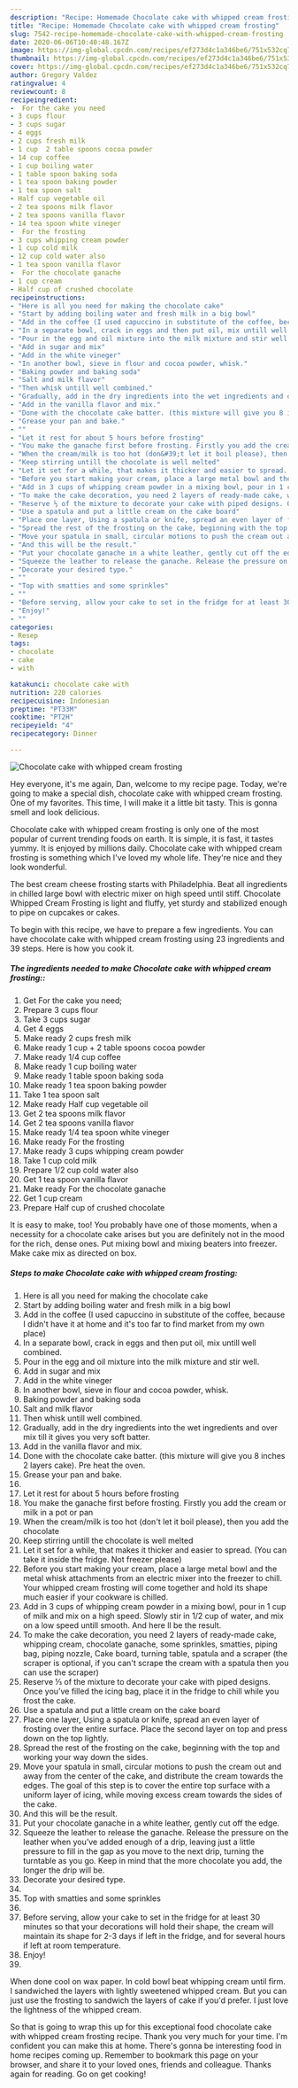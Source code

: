 ```yaml
---
description: "Recipe: Homemade Chocolate cake with whipped cream frosting"
title: "Recipe: Homemade Chocolate cake with whipped cream frosting"
slug: 7542-recipe-homemade-chocolate-cake-with-whipped-cream-frosting
date: 2020-06-06T10:40:48.167Z
image: https://img-global.cpcdn.com/recipes/ef273d4c1a346be6/751x532cq70/chocolate-cake-with-whipped-cream-frosting-recipe-main-photo.jpg
thumbnail: https://img-global.cpcdn.com/recipes/ef273d4c1a346be6/751x532cq70/chocolate-cake-with-whipped-cream-frosting-recipe-main-photo.jpg
cover: https://img-global.cpcdn.com/recipes/ef273d4c1a346be6/751x532cq70/chocolate-cake-with-whipped-cream-frosting-recipe-main-photo.jpg
author: Gregory Valdez
ratingvalue: 4
reviewcount: 8
recipeingredient:
-  For the cake you need
- 3 cups flour
- 3 cups sugar
- 4 eggs
- 2 cups fresh milk
- 1 cup  2 table spoons cocoa powder
- 14 cup coffee
- 1 cup boiling water
- 1 table spoon baking soda
- 1 tea spoon baking powder
- 1 tea spoon salt
- Half cup vegetable oil
- 2 tea spoons milk flavor
- 2 tea spoons vanilla flavor
- 14 tea spoon white vineger
-  For the frosting
- 3 cups whipping cream powder
- 1 cup cold milk
- 12 cup cold water also
- 1 tea spoon vanilla flavor
-  For the chocolate ganache
- 1 cup cream
- Half cup of crushed chocolate
recipeinstructions:
- "Here is all you need for making the chocolate cake"
- "Start by adding boiling water and fresh milk in a big bowl"
- "Add in the coffee (I used capuccino in substitute of the coffee, because I didn&#39;t have it at home and it&#39;s too far to find market from my own place)"
- "In a separate bowl, crack in eggs and then put oil, mix untill well combined."
- "Pour in the egg and oil mixture into the milk mixture and stir well."
- "Add in sugar and mix"
- "Add in the white vineger"
- "In another bowl, sieve in flour and cocoa powder, whisk."
- "Baking powder and baking soda"
- "Salt and milk flavor"
- "Then whisk untill well combined."
- "Gradually, add in the dry ingredients into the wet ingredients and over mix till it gives you very soft batter."
- "Add in the vanilla flavor and mix."
- "Done with the chocolate cake batter. (this mixture will give you 8 inches 2 layers cake). Pre heat the oven."
- "Grease your pan and bake."
- ""
- "Let it rest for about 5 hours before frosting"
- "You make the ganache first before frosting. Firstly you add the cream or milk in a pot or pan"
- "When the cream/milk is too hot (don&#39;t let it boil please), then you add the chocolate"
- "Keep stirring untill the chocolate is well melted"
- "Let it set for a while, that makes it thicker and easier to spread. (You can take it inside the fridge. Not freezer please)"
- "Before you start making your cream, place a large metal bowl and the metal whisk attachments from an electric mixer into the freezer to chill. Your whipped cream frosting will come together and hold its shape much easier if your cookware is chilled."
- "Add in 3 cups of whipping cream powder in a mixing bowl, pour in 1 cup of milk and mix on a high speed. Slowly stir in 1/2 cup of water, and mix on a low speed untill smooth. And here ll be the result."
- "To make the cake decoration, you need 2 layers of ready-made cake, whipping cream, chocolate ganache, some sprinkles, smatties, piping bag, piping nozzle, Cake board, turning table, spatula and a scraper (the scraper is optional, if you can&#39;t scrape the cream with a spatula then you can use the scraper)"
- "Reserve ⅓ of the mixture to decorate your cake with piped designs. Once you’ve filled the icing bag, place it in the fridge to chill while you frost the cake."
- "Use a spatula and put a little cream on the cake board"
- "Place one layer, Using a spatula or knife, spread an even layer of frosting over the entire surface. Place the second layer on top and press down on the top lightly."
- "Spread the rest of the frosting on the cake, beginning with the top and working your way down the sides."
- "Move your spatula in small, circular motions to push the cream out and away from the center of the cake, and distribute the cream towards the edges. The goal of this step is to cover the entire top surface with a uniform layer of icing, while moving excess cream towards the sides of the cake."
- "And this will be the result."
- "Put your chocolate ganache in a white leather, gently cut off the edge."
- "Squeeze the leather to release the ganache. Release the pressure on the leather when you’ve added enough of a drip, leaving just a little pressure to fill in the gap as you move to the next drip, turning the turntable as you go. Keep in mind that the more chocolate you add, the longer the drip will be."
- "Decorate your desired type."
- ""
- "Top with smatties and some sprinkles"
- ""
- "Before serving, allow your cake to set in the fridge for at least 30 minutes so that your decorations will hold their shape, the cream will maintain its shape for 2-3 days if left in the fridge, and for several hours if left at room temperature."
- "Enjoy!"
- ""
categories:
- Resep
tags:
- chocolate
- cake
- with

katakunci: chocolate cake with
nutrition: 220 calories
recipecuisine: Indonesian
preptime: "PT33M"
cooktime: "PT2H"
recipeyield: "4"
recipecategory: Dinner

---
```



![Chocolate cake with whipped cream frosting](https://img-global.cpcdn.com/recipes/ef273d4c1a346be6/751x532cq70/chocolate-cake-with-whipped-cream-frosting-recipe-main-photo.jpg)

Hey everyone, it's me again, Dan, welcome to my recipe page. Today, we're going to make a special dish, chocolate cake with whipped cream frosting. One of my favorites. This time, I will make it a little bit tasty. This is gonna smell and look delicious.

Chocolate cake with whipped cream frosting is only one of the most popular of current trending foods on earth. It is simple, it is fast, it tastes yummy. It is enjoyed by millions daily. Chocolate cake with whipped cream frosting is something which I've loved my whole life. They're nice and they look wonderful.

The best cream cheese frosting starts with Philadelphia. Beat all ingredients in chilled large bowl with electric mixer on high speed until stiff. Chocolate Whipped Cream Frosting is light and fluffy, yet sturdy and stabilized enough to pipe on cupcakes or cakes.


To begin with this recipe, we have to prepare a few ingredients. You can have chocolate cake with whipped cream frosting using 23 ingredients and 39 steps. Here is how you cook it.

##### The ingredients needed to make Chocolate cake with whipped cream frosting::

1. Get  For the cake you need;
1. Prepare 3 cups flour
1. Take 3 cups sugar
1. Get 4 eggs
1. Make ready 2 cups fresh milk
1. Make ready 1 cup + 2 table spoons cocoa powder
1. Make ready 1/4 cup coffee
1. Make ready 1 cup boiling water
1. Make ready 1 table spoon baking soda
1. Make ready 1 tea spoon baking powder
1. Take 1 tea spoon salt
1. Make ready Half cup vegetable oil
1. Get 2 tea spoons milk flavor
1. Get 2 tea spoons vanilla flavor
1. Make ready 1/4 tea spoon white vineger
1. Make ready  For the frosting
1. Make ready 3 cups whipping cream powder
1. Take 1 cup cold milk
1. Prepare 1/2 cup cold water also
1. Get 1 tea spoon vanilla flavor
1. Make ready  For the chocolate ganache
1. Get 1 cup cream
1. Prepare Half cup of crushed chocolate


It is easy to make, too! You probably have one of those moments, when a necessity for a chocolate cake arises but you are definitely not in the mood for the rich, dense ones. Put mixing bowl and mixing beaters into freezer. Make cake mix as directed on box. 

##### Steps to make Chocolate cake with whipped cream frosting:

1. Here is all you need for making the chocolate cake
1. Start by adding boiling water and fresh milk in a big bowl
1. Add in the coffee (I used capuccino in substitute of the coffee, because I didn&#39;t have it at home and it&#39;s too far to find market from my own place)
1. In a separate bowl, crack in eggs and then put oil, mix untill well combined.
1. Pour in the egg and oil mixture into the milk mixture and stir well.
1. Add in sugar and mix
1. Add in the white vineger
1. In another bowl, sieve in flour and cocoa powder, whisk.
1. Baking powder and baking soda
1. Salt and milk flavor
1. Then whisk untill well combined.
1. Gradually, add in the dry ingredients into the wet ingredients and over mix till it gives you very soft batter.
1. Add in the vanilla flavor and mix.
1. Done with the chocolate cake batter. (this mixture will give you 8 inches 2 layers cake). Pre heat the oven.
1. Grease your pan and bake.
1. 
1. Let it rest for about 5 hours before frosting
1. You make the ganache first before frosting. Firstly you add the cream or milk in a pot or pan
1. When the cream/milk is too hot (don&#39;t let it boil please), then you add the chocolate
1. Keep stirring untill the chocolate is well melted
1. Let it set for a while, that makes it thicker and easier to spread. (You can take it inside the fridge. Not freezer please)
1. Before you start making your cream, place a large metal bowl and the metal whisk attachments from an electric mixer into the freezer to chill. Your whipped cream frosting will come together and hold its shape much easier if your cookware is chilled.
1. Add in 3 cups of whipping cream powder in a mixing bowl, pour in 1 cup of milk and mix on a high speed. Slowly stir in 1/2 cup of water, and mix on a low speed untill smooth. And here ll be the result.
1. To make the cake decoration, you need 2 layers of ready-made cake, whipping cream, chocolate ganache, some sprinkles, smatties, piping bag, piping nozzle, Cake board, turning table, spatula and a scraper (the scraper is optional, if you can&#39;t scrape the cream with a spatula then you can use the scraper)
1. Reserve ⅓ of the mixture to decorate your cake with piped designs. Once you’ve filled the icing bag, place it in the fridge to chill while you frost the cake.
1. Use a spatula and put a little cream on the cake board
1. Place one layer, Using a spatula or knife, spread an even layer of frosting over the entire surface. Place the second layer on top and press down on the top lightly.
1. Spread the rest of the frosting on the cake, beginning with the top and working your way down the sides.
1. Move your spatula in small, circular motions to push the cream out and away from the center of the cake, and distribute the cream towards the edges. The goal of this step is to cover the entire top surface with a uniform layer of icing, while moving excess cream towards the sides of the cake.
1. And this will be the result.
1. Put your chocolate ganache in a white leather, gently cut off the edge.
1. Squeeze the leather to release the ganache. Release the pressure on the leather when you’ve added enough of a drip, leaving just a little pressure to fill in the gap as you move to the next drip, turning the turntable as you go. Keep in mind that the more chocolate you add, the longer the drip will be.
1. Decorate your desired type.
1. 
1. Top with smatties and some sprinkles
1. 
1. Before serving, allow your cake to set in the fridge for at least 30 minutes so that your decorations will hold their shape, the cream will maintain its shape for 2-3 days if left in the fridge, and for several hours if left at room temperature.
1. Enjoy!
1. 


When done cool on wax paper. In cold bowl beat whipping cream until firm. I sandwiched the layers with lightly sweetened whipped cream. But you can just use the frosting to sandwich the layers of cake if you&#39;d prefer. I just love the lightness of the whipped cream. 

So that is going to wrap this up for this exceptional food chocolate cake with whipped cream frosting recipe. Thank you very much for your time. I'm confident you can make this at home. There's gonna be interesting food in home recipes coming up. Remember to bookmark this page on your browser, and share it to your loved ones, friends and colleague. Thanks again for reading. Go on get cooking!
